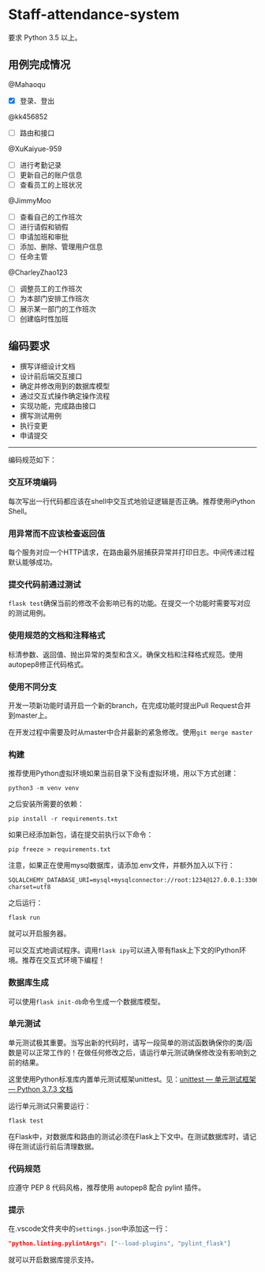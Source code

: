 # Staff-attendance-system

要求 Python 3.5 以上。

## 用例完成情况
@Mahaoqu
- [x] 登录、登出

@kk456852
- [ ] 路由和接口

@XuKaiyue-959
- [ ] 进行考勤记录
- [ ] 更新自己的账户信息
- [ ] 查看员工的上班状况

@JimmyMoo
- [ ] 查看自己的工作班次
- [ ] 进行请假和销假
- [ ] 申请加班和审批
- [ ] 添加、删除、管理用户信息
- [ ] 任命主管

@CharleyZhao123
- [ ] 调整员工的工作班次
- [ ] 为本部门安排工作班次
- [ ] 展示某一部门的工作班次
- [ ] 创建临时性加班

## 编码要求
* 撰写详细设计文档
* 设计前后端交互接口
* 确定并修改用到的数据库模型
* 通过交互式操作确定操作流程
* 实现功能，完成路由接口
* 撰写测试用例
* 执行变更
* 申请提交
---
编码规范如下：

### 交互环境编码
每次写出一行代码都应该在shell中交互式地验证逻辑是否正确。推荐使用iPython Shell。

### 用异常而不应该检查返回值
每个服务对应一个HTTP请求，在路由最外层捕获异常并打印日志。中间传递过程默认能够成功。

### 提交代码前通过测试
`flask test`确保当前的修改不会影响已有的功能。在提交一个功能时需要写对应的测试用例。

### 使用规范的文档和注释格式
标清参数、返回值、抛出异常的类型和含义。确保文档和注释格式规范。使用autopep8修正代码格式。

### 使用不同分支
开发一项新功能时请开启一个新的branch，在完成功能时提出Pull Request合并到master上。

在开发过程中需要及时从master中合并最新的紧急修改。使用`git merge master`


### 构建

推荐使用Python虚拟环境如果当前目录下没有虚拟环境，用以下方式创建：
```
python3 -m venv venv
```

之后安装所需要的依赖：
```
pip install -r requirements.txt
```

如果已经添加新包，请在提交前执行以下命令：
```
pip freeze > requirements.txt
```

注意，如果正在使用mysql数据库，请添加.env文件，并额外加入以下行：
```
SQLALCHEMY_DATABASE_URI=mysql+mysqlconnector://root:1234@127.0.0.1:3306/sys_db?charset=utf8
```
之后运行：
```
flask run
```
就可以开启服务器。

可以交互式地调试程序。调用`flask ipy`可以进入带有flask上下文的IPython环境。推荐在交互式环境下编程！

### 数据库生成
可以使用`flask init-db`命令生成一个数据库模型。

### 单元测试
单元测试极其重要。当写出新的代码时，请写一段简单的测试函数确保你的类/函数是可以正常工作的！在做任何修改之后，请运行单元测试确保修改没有影响到之前的结果。

这里使用Python标准库内置单元测试框架unittest。见：[unittest — 单元测试框架 — Python 3.7.3 文档](https://docs.python.org/zh-cn/3/library/unittest.html)

运行单元测试只需要运行：
```
flask test
```

在Flask中，对数据库和路由的测试必须在Flask上下文中。在测试数据库时，请记得在测试运行前后清理数据。

### 代码规范
应遵守 PEP 8 代码风格，推荐使用 autopep8 配合 pylint 插件。


### 提示
在.vscode文件夹中的`settings.json`中添加这一行：
```json
"python.linting.pylintArgs": ["--load-plugins", "pylint_flask"]
```
就可以开启数据库提示支持。

